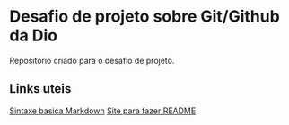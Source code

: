# Desafio de projeto sobre Git/Github da Dio
Repositório criado para o desafio de projeto.

## Links uteis
[Sintaxe basica Markdown](https://www.markdownguide.org)
[Site para fazer README](https://readme.so/pt)
